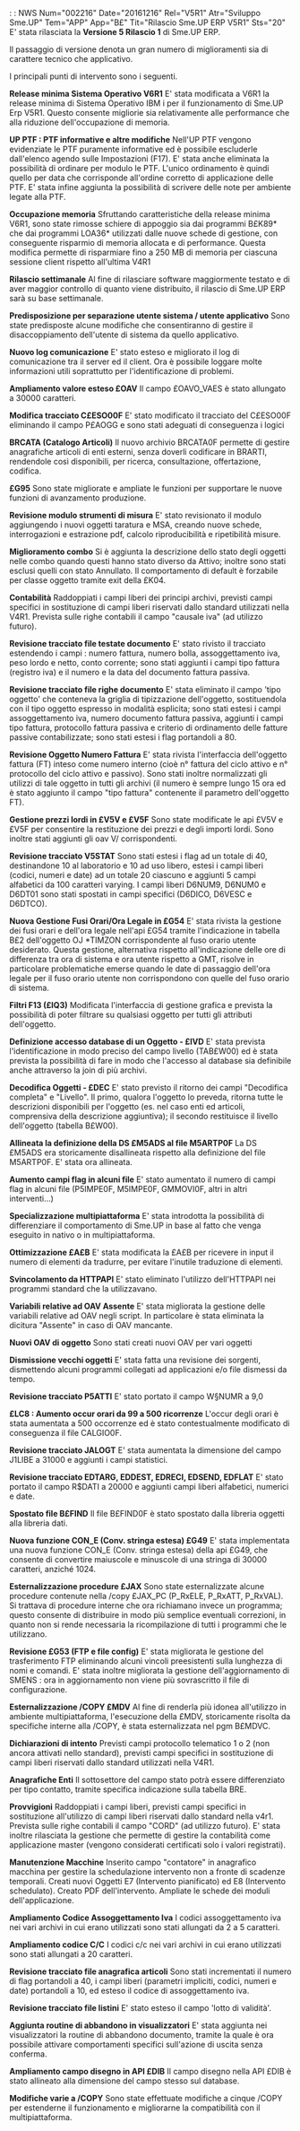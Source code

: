  :  : NWS Num="002216" Date="20161216" Rel="V5R1" Atr="Sviluppo Sme.UP" Tem="APP" App="B£" Tit="Rilascio Sme.UP ERP V5R1" Sts="20"
E' stata rilasciata la <b>Versione 5 Rilascio 1</b> di Sme.UP ERP.

Il passaggio di versione denota un gran numero di miglioramenti sia di carattere tecnico che applicativo.

I principali punti di intervento sono i seguenti.

<b>Release minima Sistema Operativo V6R1</b>
E' stata modificata a V6R1 la release minima di Sistema Operativo IBM i per il  funzionamento di Sme.UP Erp V5R1.
Questo consente migliorie sia relativamente alle performance che alla riduzione  dell'occupazione di memoria.

<b>UP PTF :  PTF informative e altre modifiche</b>
Nell'UP PTF vengono evidenziate le PTF puramente informative ed è possibile escluderle dall'elenco agendo sulle Impostazioni (F17).
E' stata anche eliminata la possibilità di ordinare per modulo le PTF.
L'unico ordinamento è quindi quello  per data  che corrisponde all'ordine corretto di applicazione delle PTF.
E' stata infine aggiunta la possibilità di scrivere delle note per ambiente legate alla PTF.

<b>Occupazione memoria</b>
Sfruttando caratteristiche della release minima V6R1, sono state rimosse schiere di appoggio sia dai programmi B£K89\* che dai programmi LOA36\* utilizzati dalle nuove schede di gestione,  con conseguente risparmio di memoria allocata e di performance.
Questa modifica permette di risparmiare fino a 250 MB di memoria per ciascuna sessione client rispetto all'ultima V4R1

<b>Rilascio settimanale</b>
Al fine di rilasciare software maggiormente testato e di aver maggior controllo di quanto viene distribuito, il rilascio di Sme.UP ERP sarà su base settimanale.

<b>Predisposizione per separazione utente sistema / utente applicativo</b> Sono state predisposte alcune modifiche che consentiranno di gestire il disaccoppiamento dell'utente di sistema da quello applicativo.

<b>Nuovo log comunicazione</b>
E' stato esteso e migliorato il log di comunicazione tra il server ed il client.
Ora è possibile loggare molte informazioni utili soprattutto per l'identificazione di problemi.

<b>Ampliamento valore esteso £OAV</b>
Il campo £OAVO_VAES è stato allungato a 30000 caratteri.

<b>Modifica tracciato C£ESO00F</b>
E' stato modificato il tracciato del C£ESO00F eliminando il campo P£AOGG e sono stati adeguati di conseguenza i logici

<b>BRCATA (Catalogo Articoli)</b>
Il nuovo archivio BRCATA0F permette di gestire anagrafiche articoli di enti esterni, senza doverli codificare in BRARTI, rendendole così disponibili, per ricerca, consultazione, offertazione, codifica.

<b>£G95</b>
Sono state migliorate e ampliate le funzioni per supportare le nuove funzioni di  avanzamento produzione.

<b>Revisione modulo strumenti di misura</b>
E' stato revisionato il modulo aggiungendo i nuovi oggetti taratura e MSA, creando nuove schede, interrogazioni e estrazione pdf, calcolo riproducibilità e ripetibilità misure.

<b>Miglioramento combo</b>
Si è aggiunta la descrizione dello stato degli oggetti nelle combo quando questi hanno  stato diverso da Attivo; inoltre sono stati esclusi quelli con stato Annullato.
Il comportamento di default è forzabile per classe oggetto tramite exit della £K04.

<b>Contabilità</b>
Raddoppiati i campi liberi dei principi archivi, previsti campi specifici in sostituzione di campi liberi riservati dallo standard utilizzati nella V4R1. Prevista sulle righe contabili il campo "causale iva" (ad utilizzo futuro).

<b>Revisione tracciato file testate documento</b>
E' stato rivisto il tracciato estendendo i campi :  numero fattura, numero bolla, assoggettamento iva, peso lordo e netto, conto corrente; sono stati aggiunti i  campi tipo fattura
(registro iva) e il numero e la data del documento fattura passiva.

<b>Revisione tracciato file righe documento</b>
E' stata eliminato il campo 'tipo oggetto' che conteneva la griglia di tipizzazione dell'oggetto, sostituendola con il tipo oggetto espresso in modalità esplicita; sono stati estesi i campi assoggettamento iva, numero documento fattura passiva, aggiunti i campi tipo fattura, protocollo fattura passiva e criterio di ordinamento delle fatture passive contabilizzate; sono stati estesi i flag portandoli a 80.

<b>Revisione Oggetto Numero Fattura</b>
E' stata rivista l'interfaccia dell'oggetto fattura (FT) inteso come numero interno  (cioè n° fattura del ciclo attivo e n° protocollo del ciclo attivo e passivo).
Sono stati inoltre normalizzati gli utilizzi di tale oggetto in tutti gli archivi  (il numero è sempre lungo 15 ora ed è stato aggiunto il campo "tipo fattura" contenente  il parametro dell'oggetto FT).

<b>Gestione prezzi lordi in £V5V e £V5F</b>
Sono state modificate le api £V5V e £V5F per consentire la restituzione dei prezzi  e degli importi lordi. Sono inoltre stati aggiunti gli oav V/ corrispondenti.

<b>Revisione tracciato V5STAT</b>
Sono stati estesi i flag ad un totale di 40, destinandone 10 al laboratorio e 10 ad uso libero, estesi i campi liberi (codici, numeri e date) ad un totale 20 ciascuno e aggiunti 5 campi alfabetici da 100 caratteri varying.
I campi liberi D6NUM9, D6NUM0 e D6DT01 sono stati spostati in campi specifici (D6DICO,  D6VESC e D6DTCO).

<b>Nuova Gestione Fusi Orari/Ora Legale in £G54</b>
E' stata rivista la gestione dei fusi orari e dell'ora legale nell'api £G54 tramite l'indicazione in tabella B£2 dell'oggetto OJ \*TIMZON corrispondente al fuso orario utente desiderato.
Questa gestione, alternativa rispetto all'indicazione delle ore di differenza tra ora di sistema e ora utente rispetto a GMT, risolve in particolare problematiche emerse quando le date di passaggio dell'ora legale per il fuso orario utente non corrispondono con quelle del fuso orario di sistema.

<b>Filtri F13 (£IQ3)</b>
Modificata l'interfaccia di gestione grafica e prevista la possibilità di poter filtrare  su qualsiasi oggetto per tutti gli attributi dell'oggetto.

<b>Definizione accesso database di un Oggetto - £IVD</b>
E' stata prevista l'identificazione in modo preciso del campo livello (TAB£W00) ed è stata prevista la possibilità di fare in modo che l'accesso al database sia definibile anche attraverso la join di più archivi.

<b>Decodifica Oggetti - £DEC</b>
E' stato previsto il ritorno dei campi "Decodifica completa" e "Livello".
Il primo, qualora l'oggetto lo preveda, ritorna tutte le descrizioni disponibili per l'oggetto (es. nel caso enti ed articoli, comprensiva della descrizione aggiuntiva); il secondo restituisce il livello dell'oggetto (tabella B£W00).

<b>Allineata la definizione della DS £M5ADS al file M5ARTP0F</b>
La DS £M5ADS era storicamente disallineata rispetto alla definizione del file M5ARTP0F.
E' stata ora allineata.

<b>Aumento campi flag in alcuni file</b>
E' stato aumentato il numero di campi flag in alcuni file (P5IMPE0F, M5IMPE0F, GMMOVI0F,  altri in altri interventi...)

<b>Specializzazione multipiattaforma</b>
E' stata introdotta la possibilità di differenziare il comportamento di Sme.UP in base al fatto che venga eseguito in nativo o in multipiattaforma.

<b>Ottimizzazione £A£B</b>
E' stata modificata la £A£B per ricevere in input il numero di elementi da tradurre, per  evitare l'inutile traduzione di elementi.

<b>Svincolamento da HTTPAPI</b>
E' stato eliminato l'utilizzo dell'HTTPAPI nei programmi standard che la utilizzavano.

<b>Variabili relative ad OAV Assente</b>
E' stata migliorata la gestione delle variabili relative ad OAV negli script.
In particolare è stata eliminata la dicitura "Assente" in caso di OAV mancante.

<b>Nuovi OAV di oggetto</b>
Sono stati creati nuovi OAV per vari oggetti

<b>Dismissione vecchi oggetti</b>
E' stata fatta una revisione dei sorgenti, dismettendo alcuni programmi collegati ad applicazioni e/o file dismessi da tempo.

<b>Revisione tracciato P5ATTI</b>
E' stato portato il campo W§NUMR a 9,0

<b>£LC8 :  Aumento occur orari da 99 a 500 ricorrenze</b>
L'occur degli orari è stata aumentata a 500 occorrenze ed è stato contestualmente modificato di conseguenza il file CALGIO0F.

<b>Revisione tracciato JALOGT</b>
E' stata aumentata la dimensione del campo J1LIBE a 31000 e aggiunti i campi statistici.

<b>Revisione tracciato EDTARG, EDDEST, EDRECI, EDSEND, EDFLAT</b>
E' stato portato il campo R$DATI a 20000 e aggiunti campi liberi alfabetici, numerici e date.

<b>Spostato file B£FIND</b>
Il file B£FIND0F è stato spostato dalla libreria oggetti alla libreria dati.

<b>Nuova funzione CON_E (Conv. stringa estesa) £G49</b>
E' stata implementata una nuova funzione CON_E (Conv. stringa estesa) della api £G49,  che consente di convertire maiuscole  e minuscole di una stringa di 30000 caratteri,  anziché 1024.

<b>Esternalizzazione procedure £JAX</b>
Sono state esternalizzate alcune procedure contenute nella /copy £JAX_PC  (P_RxELE, P_RxATT, P_RxVAL).
Si trattava di procedure interne che ora richiamano invece un programma;  questo consente di distribuire in modo più semplice eventuali correzioni,  in quanto non si rende necessaria la ricompilazione di tutti i programmi che  le utilizzano.

<b>Revisione £G53 (FTP e file config)</b>
E' stata migliorata le gestione del trasferimento FTP eliminando alcuni vincoli preesistenti sulla lunghezza di nomi e comandi. E' stata inoltre migliorata la gestione dell'aggiornamento di SMENS :  ora in aggiornamento non viene più sovrascritto il file di configurazione.

<b>Esternalizzazione /COPY £MDV</b>
Al fine di renderla più idonea all'utilizzo in ambiente multipiattaforma, l'esecuzione  della £MDV,
storicamente risolta da specifiche interne alla /COPY, è stata esternalizzata nel pgm B£MDVC.

<b>Dichiarazioni di intento</b>
Previsti campi protocollo telematico 1 o 2 (non ancora attivati nello standard),  previsti campi specifici in sostituzione di campi liberi riservati dallo standard utilizzati nella V4R1.

<b>Anagrafiche Enti</b>
Il sottosettore del campo stato potrà essere differenziato per tipo contatto, tramite specifica indicazione sulla tabella BRE.

<b>Provvigioni</b>
Raddoppiati i campi liberi, previsti campi specifici in sostituzione all'utilizzo di campi liberi riservati dallo standard nella v4r1. Prevista sulle righe contabili il campo "CORD"  (ad utilizzo futuro). E' stata inoltre rilasciata la gestione che permette di gestire la contabilità come applicazione master (vengono considerati certificati solo i valori registrati).

<b>Manutenzione Macchine</b>
Inserito campo "contatore" in anagrafico macchina per gestire la schedulazione intervento non a fronte di scadenze temporali.
Creati nuovi Oggetti E7 (Intervento pianificato) ed E8 (Intervento schedulato).
Creato PDF dell'intervento. Ampliate le schede dei moduli dell'applicazione.

<b>Ampliamento Codice Assoggettamento Iva</b>
I codici assoggettamento iva nei vari archivi in cui erano utilizzati sono stati  allungati da 2 a 5 caratteri.

<b>Ampliamento codice C/C</b>
I codici c/c nei vari archivi in cui erano utilizzati sono stati allungati a 20 caratteri.

<b>Revisione tracciato file anagrafica articoli</b>
Sono stati incrementati il numero di flag portandoli a 40, i campi liberi (parametri impliciti, codici, numeri e date) portandoli a 10, ed esteso il codice di assoggettamento iva.

<b>Revisione tracciato file listini</b>
E' stato esteso il campo 'lotto di validità'.

<b>Aggiunta routine di abbandono in visualizzatori</b>
E' stata aggiunta nei visualizzatori la routine di abbandono documento, tramite la quale  è ora possibile attivare comportamenti specifici sull'azione di uscita senza conferma.

<b>Ampliamento campo disegno in API £DIB</b>
Il campo disegno nella API £DIB è stato allineato alla dimensione del campo stesso sul database.

<b>Modifiche varie a /COPY</b>
Sono state effettuate modifiche a cinque /COPY per estenderne il funzionamento e migliorarne la compatibilità con il multipiattaforma.
